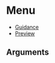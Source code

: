 # Menu

- [Guidance](https://moj-design-system.herokuapp.com/components/button-group)
- [Preview](https://moj-frontend.herokuapp.com/components/button-group)

## Arguments